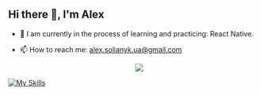 ## Hi there 👋, I'm Alex

<!--
**mikromajor/mikromajor** is a ✨ _special_ ✨ repository because its `README.md` (this file) appears on your GitHub profile.

Here are some ideas to get you started:

- 🔭 I’m currently working on ...
- 🌱 I’m currently learning ...
- 👯 I’m looking to collaborate on ...
- 🤔 I’m looking for help with ...
- 💬 Ask me about ...

- 😄 Pronouns: ...
- ⚡ Fun fact: ...
-->
- 🌱 I am currently in the process of learning and practicing: React Native.
- 📫 How to reach me: alex.solianyk.ua@gmail.com

  <p align="center">
    <img src="https://skillicons.dev/icons?i=js,ts,git,react" />
</p>

  [![My Skills](https://skillicons.dev/icons?i=html,css,js,ts,git,react,mui,redux,sass,vscode)](https://skillicons.dev)
